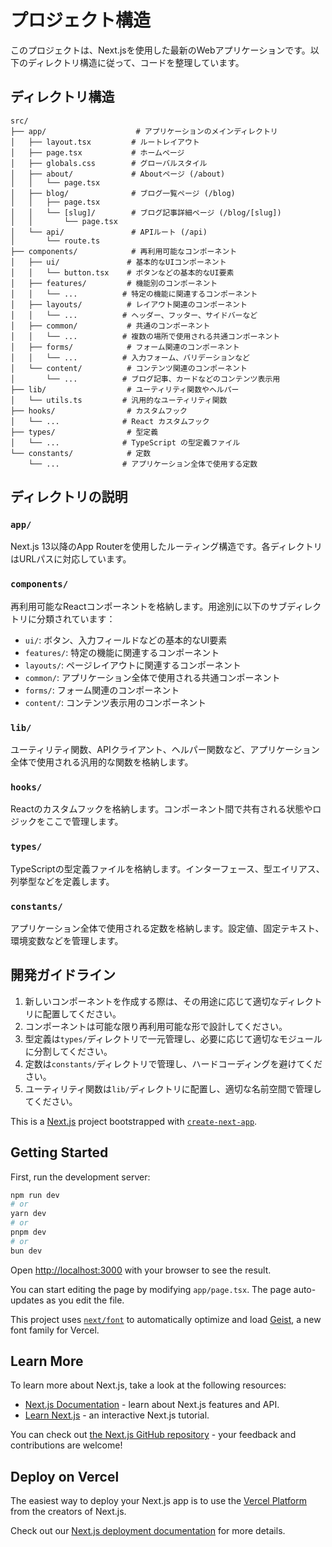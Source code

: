 # プロジェクト構造

このプロジェクトは、Next.jsを使用した最新のWebアプリケーションです。以下のディレクトリ構造に従って、コードを整理しています。

## ディレクトリ構造

```
src/
├── app/                    # アプリケーションのメインディレクトリ
│   ├── layout.tsx         # ルートレイアウト
│   ├── page.tsx           # ホームページ
│   ├── globals.css        # グローバルスタイル
│   ├── about/             # Aboutページ (/about)
│   │   └── page.tsx
│   ├── blog/              # ブログ一覧ページ (/blog)
│   │   ├── page.tsx
│   │   └── [slug]/        # ブログ記事詳細ページ (/blog/[slug])
│   │       └── page.tsx
│   └── api/               # APIルート (/api)
│       └── route.ts
├── components/            # 再利用可能なコンポーネント
│   ├── ui/               # 基本的なUIコンポーネント
│   │   └── button.tsx    # ボタンなどの基本的なUI要素
│   ├── features/         # 機能別のコンポーネント
│   │   └── ...          # 特定の機能に関連するコンポーネント
│   ├── layouts/          # レイアウト関連のコンポーネント
│   │   └── ...          # ヘッダー、フッター、サイドバーなど
│   ├── common/           # 共通のコンポーネント
│   │   └── ...          # 複数の場所で使用される共通コンポーネント
│   ├── forms/            # フォーム関連のコンポーネント
│   │   └── ...          # 入力フォーム、バリデーションなど
│   └── content/          # コンテンツ関連のコンポーネント
│       └── ...          # ブログ記事、カードなどのコンテンツ表示用
├── lib/                  # ユーティリティ関数やヘルパー
│   └── utils.ts         # 汎用的なユーティリティ関数
├── hooks/                # カスタムフック
│   └── ...              # React カスタムフック
├── types/                # 型定義
│   └── ...              # TypeScript の型定義ファイル
└── constants/            # 定数
    └── ...              # アプリケーション全体で使用する定数

```

## ディレクトリの説明

### `app/`
Next.js 13以降のApp Routerを使用したルーティング構造です。各ディレクトリはURLパスに対応しています。

### `components/`
再利用可能なReactコンポーネントを格納します。用途別に以下のサブディレクトリに分類されています：
- `ui/`: ボタン、入力フィールドなどの基本的なUI要素
- `features/`: 特定の機能に関連するコンポーネント
- `layouts/`: ページレイアウトに関連するコンポーネント
- `common/`: アプリケーション全体で使用される共通コンポーネント
- `forms/`: フォーム関連のコンポーネント
- `content/`: コンテンツ表示用のコンポーネント

### `lib/`
ユーティリティ関数、APIクライアント、ヘルパー関数など、アプリケーション全体で使用される汎用的な関数を格納します。

### `hooks/`
Reactのカスタムフックを格納します。コンポーネント間で共有される状態やロジックをここで管理します。

### `types/`
TypeScriptの型定義ファイルを格納します。インターフェース、型エイリアス、列挙型などを定義します。

### `constants/`
アプリケーション全体で使用される定数を格納します。設定値、固定テキスト、環境変数などを管理します。

## 開発ガイドライン

1. 新しいコンポーネントを作成する際は、その用途に応じて適切なディレクトリに配置してください。
2. コンポーネントは可能な限り再利用可能な形で設計してください。
3. 型定義は`types/`ディレクトリで一元管理し、必要に応じて適切なモジュールに分割してください。
4. 定数は`constants/`ディレクトリで管理し、ハードコーディングを避けてください。
5. ユーティリティ関数は`lib/`ディレクトリに配置し、適切な名前空間で管理してください。

This is a [Next.js](https://nextjs.org) project bootstrapped with [`create-next-app`](https://nextjs.org/docs/app/api-reference/cli/create-next-app).

## Getting Started

First, run the development server:

```bash
npm run dev
# or
yarn dev
# or
pnpm dev
# or
bun dev
```

Open [http://localhost:3000](http://localhost:3000) with your browser to see the result.

You can start editing the page by modifying `app/page.tsx`. The page auto-updates as you edit the file.

This project uses [`next/font`](https://nextjs.org/docs/app/building-your-application/optimizing/fonts) to automatically optimize and load [Geist](https://vercel.com/font), a new font family for Vercel.

## Learn More

To learn more about Next.js, take a look at the following resources:

- [Next.js Documentation](https://nextjs.org/docs) - learn about Next.js features and API.
- [Learn Next.js](https://nextjs.org/learn) - an interactive Next.js tutorial.

You can check out [the Next.js GitHub repository](https://github.com/vercel/next.js) - your feedback and contributions are welcome!

## Deploy on Vercel

The easiest way to deploy your Next.js app is to use the [Vercel Platform](https://vercel.com/new?utm_medium=default-template&filter=next.js&utm_source=create-next-app&utm_campaign=create-next-app-readme) from the creators of Next.js.

Check out our [Next.js deployment documentation](https://nextjs.org/docs/app/building-your-application/deploying) for more details.
